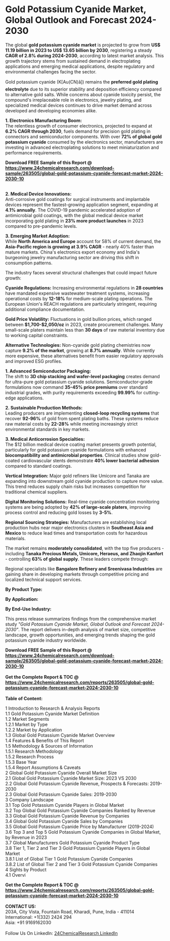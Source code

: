 <h1>Gold Potassium Cyanide Market, Global Outlook and Forecast 2024-2030</h1><p>The global <strong>gold potassium cyanide market</strong> is projected to grow from <strong>US$ 11.19 billion in 2023 to US$ 13.65 billion by 2030</strong>, registering a steady <strong>CAGR of 2.8% during 2024-2030</strong>, according to latest market analysis. This growth trajectory stems from sustained demand in electroplating applications and emerging medical applications, despite regulatory and environmental challenges facing the sector.</p><p>Gold potassium cyanide (K[Au(CN)â]) remains the <strong>preferred gold plating electrolyte</strong> due to its superior stability and deposition efficiency compared to alternative gold salts. While concerns about cyanide toxicity persist, the compound's irreplaceable role in electronics, jewelry plating, and specialized medical devices continues to drive market demand across developed and developing economies alike.</p><p><strong>1. Electronics Manufacturing Boom:</strong><br>
The relentless growth of consumer electronics, projected to expand at <strong>6.2% CAGR through 2030</strong>, fuels demand for precision gold plating in connectors and semiconductor components. With over <strong>72% of global gold potassium cyanide</strong> consumed by the electronics sector, manufacturers are investing in advanced electroplating solutions to meet miniaturization and performance requirements.</p><div><b>Download FREE Sample of this Report @ 
            <a href="https://www.24chemicalresearch.com/download-sample/263505/global-gold-potassium-cyanide-forecast-market-2024-2030-10">
            https://www.24chemicalresearch.com/download-sample/263505/global-gold-potassium-cyanide-forecast-market-2024-2030-10</a></b></div><br><p><strong>2. Medical Device Innovations:</strong><br>
Anti-corrosive gold coatings for surgical instruments and implantable devices represent the fastest-growing application segment, expanding at <strong>4.1% annually</strong>. The COVID-19 pandemic accelerated adoption of antimicrobial gold coatings, with the global medical device market incorporating gold plating in <strong>23% more product launches</strong> in 2023 compared to pre-pandemic levels.</p><p><strong>3. Emerging Market Adoption:</strong><br>
While <strong>North America and Europe</strong> account for 58% of current demand, the <strong>Asia-Pacific region is growing at 3.9% CAGR</strong> - nearly 40% faster than mature markets. China's electronics export economy and India's burgeoning jewelry manufacturing sector are driving this shift in consumption patterns.</p><p>The industry faces several structural challenges that could impact future growth:</p><p><strong>Cyanide Regulations:</strong> Increasing environmental regulations in <strong>28 countries</strong> have mandated expensive wastewater treatment systems, increasing operational costs by <strong>12-18%</strong> for medium-scale plating operations. The European Union's REACH regulations are particularly stringent, requiring additional compliance documentation.</p><p><strong>Gold Price Volatility:</strong> Fluctuations in gold bullion prices, which ranged between <strong>$1,700-$2,050/oz</strong> in 2023, create procurement challenges. Many small-scale platers maintain less than <strong>30 days</strong> of raw material inventory due to working capital constraints.</p><p><strong>Alternative Technologies:</strong> Non-cyanide gold plating chemistries now capture <strong>9.2% of the market</strong>, growing at <strong>8.7% annually</strong>. While currently more expensive, these alternatives benefit from easier regulatory approvals and improved ESG profiles.</p><p><strong>1. Advanced Semiconductor Packaging:</strong><br>
The shift to <strong>3D chip stacking and wafer-level packaging</strong> creates demand for ultra-pure gold potassium cyanide solutions. Semiconductor-grade formulations now command <strong>35-45% price premiums</strong> over standard industrial grades, with purity requirements exceeding <strong>99.99%</strong> for cutting-edge applications.</p><p><strong>2. Sustainable Production Methods:</strong><br>
Leading producers are implementing <strong>closed-loop recycling systems</strong> that recover <strong>92-96%</strong> of gold from spent plating baths. These systems reduce raw material costs by <strong>22-28%</strong> while meeting increasingly strict environmental standards in key markets.</p><p><strong>3. Medical Anticorrosion Specialties:</strong><br>
The $12 billion medical device coating market presents growth potential, particularly for gold potassium cyanide formulations with enhanced <strong>biocompatibility and antimicrobial properties</strong>. Clinical studies show gold-coated cardiovascular stents demonstrate <strong>40% lower bacterial adhesion</strong> compared to standard coatings.</p><p><strong>Vertical Integration:</strong> Major gold refiners like Umicore and Tanaka are expanding into downstream gold cyanide production to capture more value. This trend reduces supply chain risks but increases competition for traditional chemical suppliers.</p><p><strong>Digital Monitoring Solutions:</strong> Real-time cyanide concentration monitoring systems are being adopted by <strong>42% of large-scale platers</strong>, improving process control and reducing gold losses by <strong>3-5%</strong>.</p><p><strong>Regional Sourcing Strategies:</strong> Manufacturers are establishing local production hubs near major electronics clusters in <strong>Southeast Asia and Mexico</strong> to reduce lead times and transportation costs for hazardous materials.</p><p>The market remains <strong>moderately consolidated</strong>, with the top five producers - including <strong>Tanaka Precious Metals, Umicore, Heraeus, and Zhaojin Kanfort</strong> - controlling <strong>63% of global supply</strong>. These leaders compete through:</p><p>Regional specialists like <strong>Bangalore Refinery and Sreenivasa Industries</strong> are gaining share in developing markets through competitive pricing and localized technical support services.</p><p><strong>By Product Type:</strong></p><p><strong>By Application:</strong></p><p><strong>By End-Use Industry:</strong></p><p>This press release summarizes findings from the comprehensive market study <em>"Gold Potassium Cyanide Market, Global Outlook and Forecast 2024-2030"</em>. The report delivers in-depth analysis of market size, competitive landscape, growth opportunities, and emerging trends shaping the gold potassium cyanide industry worldwide.</p><div><b>Download FREE Sample of this Report @ 
            <a href="https://www.24chemicalresearch.com/download-sample/263505/global-gold-potassium-cyanide-forecast-market-2024-2030-10">
            https://www.24chemicalresearch.com/download-sample/263505/global-gold-potassium-cyanide-forecast-market-2024-2030-10</a></b></div><br><div><b>Get the Complete Report & TOC @ 
            <a href="https://www.24chemicalresearch.com/reports/263505/global-gold-potassium-cyanide-forecast-market-2024-2030-10">
            https://www.24chemicalresearch.com/reports/263505/global-gold-potassium-cyanide-forecast-market-2024-2030-10</a></b></div><br>
            <b>Table of Content:</b><p>1 Introduction to Research & Analysis Reports<br />
    1.1 Gold Potassium Cyanide Market Definition<br />
    1.2 Market Segments<br />
        1.2.1 Market by Type<br />
        1.2.2 Market by Application<br />
    1.3 Global Gold Potassium Cyanide Market Overview<br />
    1.4 Features & Benefits of This Report<br />
    1.5 Methodology & Sources of Information<br />
        1.5.1 Research Methodology<br />
        1.5.2 Research Process<br />
        1.5.3 Base Year<br />
        1.5.4 Report Assumptions & Caveats<br />
2 Global Gold Potassium Cyanide Overall Market Size<br />
    2.1 Global Gold Potassium Cyanide Market Size: 2023 VS 2030<br />
    2.2 Global Gold Potassium Cyanide Revenue, Prospects & Forecasts: 2019-2030<br />
    2.3 Global Gold Potassium Cyanide Sales: 2019-2030<br />
3 Company Landscape<br />
    3.1 Top Gold Potassium Cyanide Players in Global Market<br />
    3.2 Top Global Gold Potassium Cyanide Companies Ranked by Revenue<br />
    3.3 Global Gold Potassium Cyanide Revenue by Companies<br />
    3.4 Global Gold Potassium Cyanide Sales by Companies<br />
    3.5 Global Gold Potassium Cyanide Price by Manufacturer (2019-2024)<br />
    3.6 Top 3 and Top 5 Gold Potassium Cyanide Companies in Global Market, by Revenue in 2023<br />
    3.7 Global Manufacturers Gold Potassium Cyanide Product Type<br />
    3.8 Tier 1, Tier 2 and Tier 3 Gold Potassium Cyanide Players in Global Market<br />
        3.8.1 List of Global Tier 1 Gold Potassium Cyanide Companies<br />
        3.8.2 List of Global Tier 2 and Tier 3 Gold Potassium Cyanide Companies<br />
4 Sights by Product<br />
    4.1 Overvi</p><div><b>Get the Complete Report & TOC @ 
            <a href="https://www.24chemicalresearch.com/reports/263505/global-gold-potassium-cyanide-forecast-market-2024-2030-10">
            https://www.24chemicalresearch.com/reports/263505/global-gold-potassium-cyanide-forecast-market-2024-2030-10</a></b></div><br><b>CONTACT US:</b><br>
            203A, City Vista, Fountain Road, Kharadi, Pune, India - 411014<br>
            International: +1(332) 2424 294<br>
            Asia: +91 9169162030 <br><br>
            Follow Us On LinkedIn: <a href="https://www.linkedin.com/company/24chemicalresearch/">24ChemicalResearch LinkedIn</a>